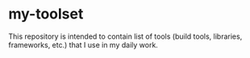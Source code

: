 # my-toolset
This repository is intended to contain list of tools (build tools, libraries, frameworks, etc.) that I use in my daily work.
